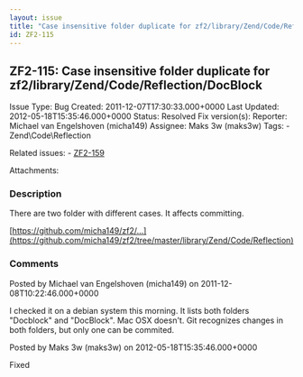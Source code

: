```yaml
---
layout: issue
title: "Case insensitive folder duplicate for zf2/library/Zend/Code/Reflection/DocBlock"
id: ZF2-115
---
```


ZF2-115: Case insensitive folder duplicate for zf2/library/Zend/Code/Reflection/DocBlock
----------------------------------------------------------------------------------------

 Issue Type: Bug Created: 2011-12-07T17:30:33.000+0000 Last Updated: 2012-05-18T15:35:46.000+0000 Status: Resolved Fix version(s): 
 Reporter:  Michael van Engelshoven (micha149)  Assignee:  Maks 3w (maks3w)  Tags: - Zend\\Code\\Reflection
 
 Related issues: - [ZF2-159](/issues/browse/ZF2-159)
 
 Attachments: 
### Description

There are two folder with different cases. It affects committing.

[https://github.com/micha149/zf2/…](https://github.com/micha149/zf2/tree/master/library/Zend/Code/Reflection)

 

 

### Comments

Posted by Michael van Engelshoven (micha149) on 2011-12-08T10:22:46.000+0000

I checked it on a debian system this morning. It lists both folders "Docblock" and "DocBlock". Mac OSX doesn't. Git recognizes changes in both folders, but only one can be commited.

 

 

Posted by Maks 3w (maks3w) on 2012-05-18T15:35:46.000+0000

Fixed

 

 